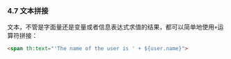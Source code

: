 ### 4.7 文本拼接

文本，不管是字面量还是变量或者信息表达式求值的结果，都可以简单地使用`+`运算符拼接：
```html
<span th:text="'The name of the user is ' + ${user.name}">
```